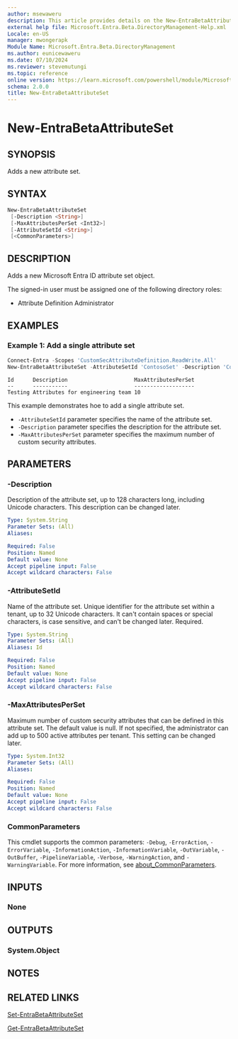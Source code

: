 ```yaml
---
author: msewaweru
description: This article provides details on the New-EntraBetaAttributeSet command.
external help file: Microsoft.Entra.Beta.DirectoryManagement-Help.xml
Locale: en-US
manager: mwongerapk
Module Name: Microsoft.Entra.Beta.DirectoryManagement
ms.author: eunicewaweru
ms.date: 07/10/2024
ms.reviewer: stevemutungi
ms.topic: reference
online version: https://learn.microsoft.com/powershell/module/Microsoft.Entra.Beta.DirectoryManagement/New-EntraBetaAttributeSet
schema: 2.0.0
title: New-EntraBetaAttributeSet
---
```


# New-EntraBetaAttributeSet

## SYNOPSIS

Adds a new attribute set.

## SYNTAX

```powershell
New-EntraBetaAttributeSet
 [-Description <String>]
 [-MaxAttributesPerSet <Int32>]
 [-AttributeSetId <String>]
 [<CommonParameters>]
```

## DESCRIPTION

Adds a new Microsoft Entra ID attribute set object.

The signed-in user must be assigned one of the following directory roles:

- Attribute Definition Administrator

## EXAMPLES

### Example 1: Add a single attribute set

```powershell
Connect-Entra -Scopes 'CustomSecAttributeDefinition.ReadWrite.All'
New-EntraBetaAttributeSet -AttributeSetId 'ContosoSet' -Description 'Contoso Set' -MaxAttributesPerSet 15
```

```Output
Id      Description                     MaxAttributesPerSet
--      -----------                     -------------------
Testing Attributes for engineering team 10
```

This example demonstrates hoe to add a single attribute set.

- `-AttributeSetId` parameter specifies the name of the attribute set.
- `-Description` parameter specifies the description for the attribute set.
- `-MaxAttributesPerSet` parameter specifies the maximum number of custom security attributes.

## PARAMETERS

### -Description

Description of the attribute set, up to 128 characters long, including Unicode characters. This description can be changed later.

```yaml
Type: System.String
Parameter Sets: (All)
Aliases:

Required: False
Position: Named
Default value: None
Accept pipeline input: False
Accept wildcard characters: False
```

### -AttributeSetId

Name of the attribute set. Unique identifier for the attribute set within a tenant, up to 32 Unicode characters. It can't contain spaces or special characters, is case sensitive, and can't be changed later. Required.

```yaml
Type: System.String
Parameter Sets: (All)
Aliases: Id

Required: False
Position: Named
Default value: None
Accept pipeline input: False
Accept wildcard characters: False
```

### -MaxAttributesPerSet

Maximum number of custom security attributes that can be defined in this attribute set. The default value is null. If not specified, the administrator can add up to 500 active attributes per tenant. This setting can be changed later.

```yaml
Type: System.Int32
Parameter Sets: (All)
Aliases:

Required: False
Position: Named
Default value: None
Accept pipeline input: False
Accept wildcard characters: False
```

### CommonParameters

This cmdlet supports the common parameters: `-Debug`, `-ErrorAction`, `-ErrorVariable`, `-InformationAction`, `-InformationVariable`, `-OutVariable`, `-OutBuffer`, `-PipelineVariable`, `-Verbose`, `-WarningAction`, and `-WarningVariable`. For more information, see [about_CommonParameters](https://go.microsoft.com/fwlink/?LinkID=113216).

## INPUTS

### None

## OUTPUTS

### System.Object

## NOTES

## RELATED LINKS

[Set-EntraBetaAttributeSet](Set-EntraBetaAttributeSet.md)

[Get-EntraBetaAttributeSet](Get-EntraBetaAttributeSet.md)
